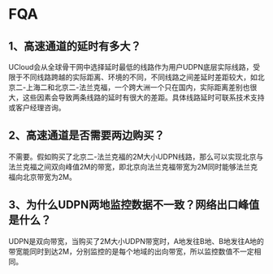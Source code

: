 # FQA

## 1、高速通道的延时有多大？

UCloud会从全球骨干网中选择延时最低的线路作为用户UDPN底层实际线路，受限于不同线路跨越的实际距离、环境的不同，不同线路之间差延时差距较大，如北京二-上海二和北京二-法兰克福，一个跨大洲一个只在国内，实际距离差别也很大，这些因素会导致两条线路的延时有很大的差距。具体线路延时可联系技术支持或客户经理咨询。

## 2、高速通道是否需要两边购买？

不需要。假如购买了北京二-法兰克福的2M大小UDPN线路，那么可以实现北京与法兰克福之间双向峰值2M的带宽，即北京向法兰克福带宽为2M同时能够法兰克福向北京带宽为2M。

## 3、为什么UDPN两地监控数据不一致？网络出口峰值是什么？

UDPN是双向带宽，当购买了2M大小UDPN带宽时，A地发往B地、B地发往A地的带宽能同时到达2M，分别监控的是每个地域的出向带宽，所以监控数值不一定相同。
